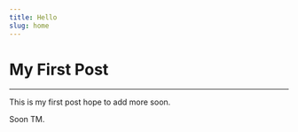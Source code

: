 ```yaml
---
title: Hello
slug: home
---
```


# My First Post 
----

This is my first post hope to add more soon.

Soon TM.
